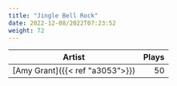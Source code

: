 ```yaml
---
title: "Jingle Bell Rock"
date: 2022-12-08/2022T07:23:52
weight: 72
---
```




 Artist | Plays 
----- | -----:
[Amy Grant]({{< ref "a3053">}}) | 50

